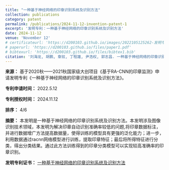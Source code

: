 ```yaml
---
title: "一种基于神经网络的印章识别系统及识别方法"
collection: publications
category: patent
permalink: /publications/2024-11-12-invention-patent-1
excerpt: '发明专利：一种基于神经网络的印章识别系统及识别方法'
date: 2024-11-12
venue: 'November 12'
# certificateurl: 'https://d200103.github.io/images/2022105125262-发明专利证书-一种基于神经网络的印章识别系统及识别方法.pdf'
# paperurl: 'https://d200103.github.io/files/paper1.pdf'
# bibtexurl: 'https://d200103.github.io/files/bibtex1.bib'
citation: '刘海龙, 胡鹏, 章铉, 丁程雄, 尹浩权, 郭志昌. 一种基于神经网络的印章识别系统及识别方法: 黑龙江省, CN114998646B[P]. 2024-11-12.'
---
```


**来源：** 基于2020秋——2021秋国家级大创项目《基于RA-CNN的印章监测》申请发明专利《一种基于神经网络的印章识别系统及识别方法》。

**专利申请时间：** 2022.5.12

**专利授权时间：** 2024.11.12

**排序：** 4/6

**摘要：** 本发明是一种基于神经网络的印章识别系统及识别方法。本发明涉及图像识别技术领域，本发明为解决印章自动识别准确率较低的问题,将印章数据标注，并进行数据增广方法提高数据量，使得训练的模型具有更强的泛化能力；进一步，利用数据通过racnn网络模型进行训练，提取印章特征；最后将所得特征进行分类，得出分类结果。通过此方法训练得到的印章分类模型可以实现较高准确率的印章识别。

**发明专利证书：** [一种基于神经网络的印章识别系统及识别方法](https://d200103.github.io/files/2022105125262-发明专利证书-一种基于神经网络的印章识别系统及识别方法.pdf)


